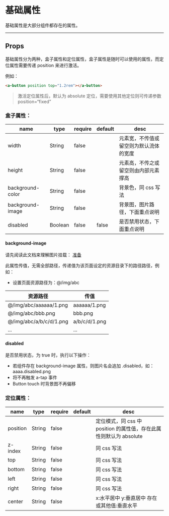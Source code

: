 # 基础属性

基础属性是大部分组件都存在的属性。

---

## Props

基础属性分为两种，盒子属性和定位属性，盒子属性是随时可以使用的属性，而定位属性需要传递 position 来进行激活。

例如：

```html
<a-button position top="1.2rem"></a-button>
```

> 激活定位属性后，默认为 absolute 定位，需要使用其他定位则可传递参数 position=“fixed”

### 盒子属性：

| name             | type    | require | default | desc                                   |
| ---------------- | ------- | ------- | ------- | -------------------------------------- |
| width            | String  | false   |         | 元素宽，不传值或留空则为默认流体的宽度 |
| height           | String  | false   |         | 元素高，不传之或留空则由内部元素撑高   |
| background-color | String  | false   |         | 背景色，同 css 写法                    |
| background-image | String  | false   |         | 背景图，图片路径，下面重点说明         |
| disabled         | Boolean | false   | false   | 是否禁用状态，下面重点说明             |

#### background-image

请先阅读此文档来理解图片挂载： [准备](docs/require/beforeReady.md)

此属性传值，无需全部路径，传递值为该页面设定的资源目录下的路径路径，例如：

- 设置页面资源路径为：@/img/abc

| 资源路径                | 传值          |
| ----------------------- | ------------- |
| @/img/abc/aaaaaa/1.png  | aaaaaa/1.png  |
| @/img/abc/bbb.png       | bbb.png       |
| @/img/abc/a/b/c/d/1.png | a/b/c/d/1.png |
| ...                     | ...           |

#### disabled

是否禁用状态，为 true 时，执行以下操作：

- 若组件存在 background-image 属性，则图片名会追加 .disabled，如：aaaa.disabled.png
- 将不再触发 a-tap 事件
- Button touch 时背景图不再偏移

### 定位属性：

| name     | type   | require | default | desc                                                               |
| -------- | ------ | ------- | ------- | ------------------------------------------------------------------ |
| position | String | false   |         | 定位模式，同 css 中 position 的属性值，存在此属性则默认为 absolute |
| z-index  | String | false   |         | 同 css 写法                                                        |
| top      | String | false   |         | 同 css 写法                                                        |
| bottom   | String | false   |         | 同 css 写法                                                        |
| left     | String | false   |         | 同 css 写法                                                        |
| right    | String | false   |         | 同 css 写法                                                        |
| center   | String | false   |         | x:水平居中 y:垂直居中 存在或其他值:垂直水平                        |
